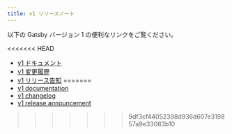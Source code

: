 ```yaml
---
title: v1 リリースノート
---
```


以下の Gatsby バージョン 1 の便利なリンクをご覧ください。

<<<<<<< HEAD
- [v1 ドキュメント](https://v1.gatsbyjs.org/)
- [v1 変更履歴](https://github.com/gatsbyjs/gatsby/blob/master/packages/gatsby/CHANGELOG.md#100---2017-07-06)
- [v1 リリース告知](/blog/gatsby-v1/)
=======
- [v1 documentation](https://v1.gatsbyjs.org/)
- [v1 changelog](https://github.com/gatsbyjs/gatsby/blob/master/packages/gatsby/CHANGELOG.md#100---2017-07-06)
- [v1 release announcement](/blog/gatsby-v1/)
>>>>>>> 9df3cf44052398d936d607e319857a9e33083b10
